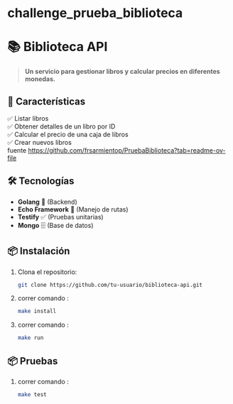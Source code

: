 # challenge_prueba_biblioteca
# 📚 Biblioteca API

> **Un servicio para gestionar libros y calcular precios en diferentes monedas.**

## 🚀 Características  
✅ Listar libros  
✅ Obtener detalles de un libro por ID  
✅ Calcular el precio de una caja de libros  
✅ Crear nuevos libros  
fuente https://github.com/frsarmientop/PruebaBiblioteca?tab=readme-ov-file

## 🛠️ Tecnologías  
- **Golang** 🦫 (Backend)  
- **Echo Framework** 🚀 (Manejo de rutas)  
- **Testify** ✅ (Pruebas unitarias)  
- **Mongo** 🗄️ (Base de datos)  

## 📦 Instalación  

1. Clona el repositorio:  
   ```sh
   git clone https://github.com/tu-usuario/biblioteca-api.git
   
2. correr comando :  
   ```sh
   make install

3. correr comando :  
   ```sh
   make run

## 📦 Pruebas  
1. correr comando :  
   ```sh
   make test
